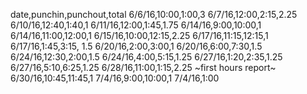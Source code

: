 date,punchin,punchout,total
6/6/16,10:00,1:00,3
6/7/16,12:00,2:15,2.25
6/10/16,12:40,1:40,1
6/11/16,12:00,1:45,1.75
6/14/16,9:00,10:00,1
6/14/16,11:00,12:00,1
6/15/16,10:00,12:15,2.25
6/17/16,11:15,12:15,1
6/17/16,1:45,3:15, 1.5
6/20/16,2:00,3:00,1
6/20/16,6:00,7:30,1.5
6/24/16,12:30,2:00,1.5
6/24/16,4:00,5:15,1.25
6/27/16,1:20,2:35,1.25
6/27/16,5:10,6:25,1.25
6/28/16,11:00,1:15,2.25
~first hours report~
6/30/16,10:45,11:45,1
7/4/16,9:00,10:00,1
7/4/16,1:00
